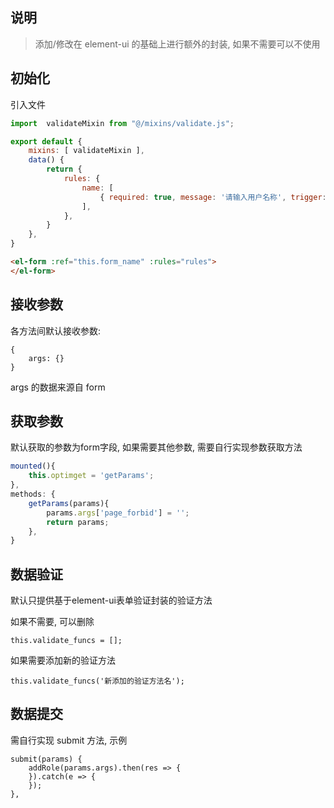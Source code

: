 ## 说明

> 添加/修改在 element-ui 的基础上进行额外的封装, 如果不需要可以不使用

## 初始化

引入文件

```js
import  validateMixin from "@/mixins/validate.js";

export default {
	mixins: [ validateMixin ],
  	data() {
      	return {
			rules: {
				name: [
					{ required: true, message: '请输入用户名称', trigger: 'blur' },
				],
			},
		}
	},
}
```

```html
<el-form :ref="this.form_name" :rules="rules">
</el-form>
```

## 接收参数

各方法间默认接收参数:

```
{
	args: {}
}
```

args 的数据来源自 form 

## 获取参数

默认获取的参数为form字段, 如果需要其他参数, 需要自行实现参数获取方法

```js
mounted(){
	this.optimget = 'getParams';
},
methods: {
	getParams(params){
		params.args['page_forbid'] = '';
		return params;
	},
}
```

## 数据验证

默认只提供基于element-ui表单验证封装的验证方法

如果不需要, 可以删除

```
this.validate_funcs = [];
```

如果需要添加新的验证方法

```
this.validate_funcs('新添加的验证方法名');
```

## 数据提交

需自行实现 submit 方法, 示例

```
submit(params) {
	addRole(params.args).then(res => {
	}).catch(e => {
	});
},
```